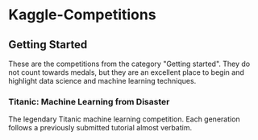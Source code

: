 # Kaggle-Competitions

## Getting Started

These are the competitions from the category "Getting started". They do not count towards medals, but they are an excellent place to begin and highlight data science and machine learning techniques.

### Titanic: Machine Learning from Disaster 

The legendary Titanic machine learning competition. Each generation follows a previously submitted tutorial almost verbatim.